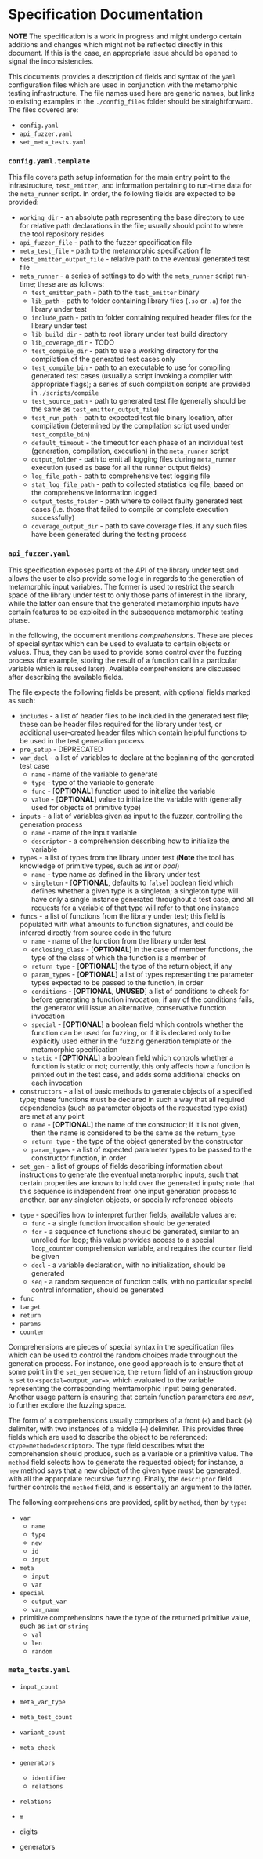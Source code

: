 # Specification Documentation

**NOTE** The specification is a work in progress and might undergo certain
additions and changes which might not be reflected directly in this document.
If this is the case, an appropriate issue should be opened to signal the
inconsistencies.

This documents provides a description of fields and syntax of the `yaml`
configuration files which are used in conjunction with the metamorphic testing
infrastructure. The file names used here are generic names, but links to
existing examples in the `./config_files` folder should be straightforward. The
files covered are:

* `config.yaml`
* `api_fuzzer.yaml`
* `set_meta_tests.yaml`

### `config.yaml.template`

This file covers path setup information for the main entry point to the
infrastructure, `test_emitter`, and information pertaining to run-time data
for the `meta_runner` script. In order, the following fields are expected to be
provided:

* `working_dir` - an absolute path representing the base directory to use for
  relative path declarations in the file; usually should point to where the tool
  repository resides
* `api_fuzzer_file` - path to the fuzzer specification file
* `meta_test_file` - path to the metamorphic specification file
* `test_emitter_output_file` - relative path to the eventual generated test file
* `meta_runner` - a series of settings to do with the `meta_runner` script
  run-time; these are as follows:
  - `test_emitter_path` - path to the `test_emitter` binary
  - `lib_path` - path to folder containing library files (`.so` or `.a`) for the
    library under test
  - `include_path` - path to folder containing required header files for the
    library under test
  - `lib_build_dir` - path to root library under test build directory
  - `lib_coverage_dir` - TODO
  - `test_compile_dir` - path to use a working directory for the compilation of
    the generated test cases only
  - `test_compile_bin` - path to an executable to use for compiling generated
    test cases (usually a script invoking a compiler with appropriate flags); a
    series of such compilation scripts are provided in `./scripts/compile`
  - `test_source_path` - path to generated test file (generally should be the
    same as `test_emitter_output_file`)
  - `test_run_path` - path to expected test file binary location, after
    compilation (determined by the compilation script used under
    `test_compile_bin`)
  - `default_timeout` - the timeout for each phase of an individual test
    (generation, compilation, execution) in the `meta_runner` script
  - `output_folder` - path to emit all logging files during `meta_runner`
    execution (used as base for all the runner output fields)
  - `log_file_path` - path to comprehensive test logging file
  - `stat_log_file_path` - path to collected statistics log file, based on the
    comprehensive information logged
  - `output_tests_folder` - path where to collect faulty generated test cases
    (i.e. those that failed to compile or complete execution successfully)
  - `coverage_output_dir` - path to save coverage files, if any such files have
    been generated during the testing process

### `api_fuzzer.yaml`

This specification exposes parts of the API of the library under test and allows
the user to also provide some logic in regards to the generation of metamorphic
input variables. The former is used to restrict the search space of the library
under test to only those parts of interest in the library, while the latter can
ensure that the generated metamorphic inputs have certain features to be
exploited in the subsequence metamorphic testing phase.

In the following, the document mentions _comprehensions_. These are pieces of
special syntax which can be used to evaluate to certain objects or values. Thus,
they can be used to provide some control over the fuzzing process (for example,
storing the result of a function call in a particular variable which is reused
later). Available comprehensions are discussed after describing the available
fields.

The file expects the following fields be present, with optional fields marked as
such:

* `includes` - a list of header files to be included in the generated test file;
  these can be header files required for the library under test, or additional
  user-created header files which contain helpful functions to be used in the
  test generation process
* `pre_setup` - DEPRECATED
* `var_decl` - a list of variables to declare at the beginning of the generated
  test case
  - `name` - name of the variable to generate
  - `type` - type of the variable to generate
  - `func` - [**OPTIONAL**] function used to initialize the variable
  - `value` - [**OPTIONAL**] value to initialize the variable with (generally used
    for objects of primitive type)
* `inputs` - a list of variables given as input to the fuzzer, controlling the
  generation process  
  - `name` - name of the input variable
  - `descriptor` - a comprehension describing how to initialize the variable
* `types` - a list of types from the library under test (__Note__ the tool has knowledge of primitive types, such as _int_ or _bool_)
  - `name` - type name as defined in the library under test
  - `singleton` - [**OPTIONAL**, defaults to `false`] boolean field which defines
    whether a given type is a singleton; a singleton type will have only a
    single instance generated throughout a test case, and all requests for a
    variable of that type will refer to that one instance
* `funcs` - a list of functions from the library under test; this field is
  populated with what amounts to function signatures, and could be inferred
  directly from source code in the future
  - `name` - name of the function from the library under test
  - `enclosing_class` - [**OPTIONAL**] in the case of member functions, the type of
    the class of which the function is a member of
  - `return_type` - [**OPTIONAL**] the type of the return object, if any
  - `param_types` - [**OPTIONAL**] a list of types representing the parameter types
    expected to be passed to the function, in order
  - `conditions` - [**OPTIONAL**, **UNUSED**] a list of conditions to check for before
    generating a function invocation; if any of the conditions fails, the
    generator will issue an alternative, conservative function invocation
  - `special` - [**OPTIONAL**] a boolean field which controls whether the
    function can be used for fuzzing, or if it is declared only to be explicitly
    used either in the fuzzing generation template or the metamorphic
    specification
  - `static` - [**OPTIONAL**] a boolean field which controls whether a function is
    static or not; currently, this only affects how a function is printed out in
    the test case, and adds some additional checks on each invocation
* `constructors` - a list of basic methods to generate objects of a specified
  type; these functions must be declared in such a way that all required
  dependencies (such as parameter objects of the requested type exist) are met
  at any point
  - `name` - [**OPTIONAL**] the name of the constructor; if it is not given, then
    the name is considered to be the same as the `return_type`
  - `return_type` - the type of the object generated by the constructor
  - `param_types` - a list of expected parameter types to be passed to the
    constructor function, in order
* `set_gen` - a list of groups of fields describing information about
  instructions to generate the eventual metamorphic inputs, such that certain
  properties are known to hold over the generated inputs; note that this
  sequence is independent from one input generation process to another, bar any
  singleton objects, or specially referenced objects
 - `type` - specifies how to interpret further fields; available values are:
   - `func` - a single function invocation should be generated
   - `for` - a sequence of functions should be generated, similar to an unrolled `for` loop; this value provides access to a special `loop_counter` comprehension variable, and requires the `counter` field be given
   - `decl` - a variable declaration, with no initialization, should be generated
   - `seq` - a random sequence of function calls, with no particular special control information, should be generated
  - `func`
  - `target`
  - `return`
  - `params`
  - `counter`

Comprehensions are pieces of special syntax in the specification files which can
be used to control the random choices made throughout the generation process.
For instance, one good approach is to ensure that at some point in the `set_gen`
sequence, the `return` field of an instruction group is set to
`<special=output_var=>`, which evaluated to the variable representing the
corresponding memtamorphic input being generated. Another usage pattern is
ensuring that certain function parameters are _new_, to further explore the
fuzzing space.

The form of a comprehensions usually comprises of a front (`<`) and back (`>`)
delimiter, with two instances of a middle (`=`) delimiter. This provides three
fields which are used to describe the object to be referenced:
`<type=method=descriptor>`. The `type` field describes what the comprehension
should produce, such as a variable or a primitive value. The `method` field
selects how to generate the requested object; for instance, a `new` method says
that a new object of the given type must be generated, with all the appropriate
recursive fuzzing. Finally, the `descriptor` field further controls the `method`
field, and is essentially an argument to the latter.

The following comprehensions are provided, split by `method`, then by `type`:

* `var`
  - `name`
  - `type`
  - `new`
  - `id`
  - `input`
* `meta`
  - `input`
  - `var`
* `special`
  - `output_var`
  - `var_name`
* primitive comprehensions have the type of the returned primitive value, such as `int` or `string`
  - `val`
  - `len`
  - `random`

### `meta_tests.yaml`

* `input_count`
* `meta_var_type`
* `meta_test_count`
* `variant_count`
* `meta_check`
* `generators`
  - `identifier`
  - `relations`
* `relations`

* `m`
* digits
* generators
